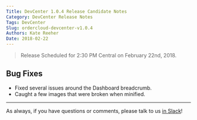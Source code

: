 ```yaml
---
Title: DevCenter 1.0.4 Release Candidate Notes
Category: DevCenter Release Notes
Tags: DevCenter
Slug: ordercloud-devcenter-v1.0.4
Authors: Kate Reeher
Date: 2018-02-22
---
```


> Release Scheduled for 2:30 PM Central on February 22nd, 2018.

## Bug Fixes

- Fixed several issues around the Dashboard breadcrumb.
- Caught a few images that were broken when minified.


---

As always, if you have questions or comments, please talk to us [in Slack](https://ordercloudapi.slack.com)! 